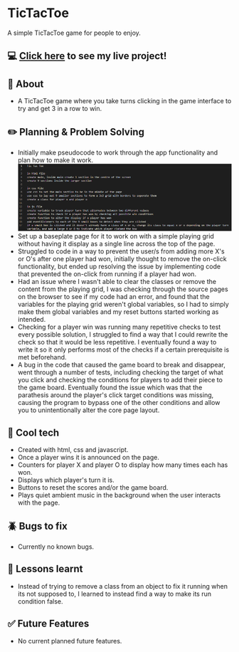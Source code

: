 # TicTacToe
A simple TicTacToe game for people to enjoy.

## :computer: [Click here](https://amarynn.github.io/TicTacToe/) to see my live project!

## :page_facing_up: About
- A TicTacToe game where you take turns clicking in the game interface to try and get 3 in a row to win.

## :pencil2: Planning & Problem Solving
- Initially make pseudocode to work through the app functionality and plan how to make it work.
![pseudocode picture](./TicTacToePseudoCode.png)
- Set up a baseplate page for it to work on with a simple playing grid without having it display as a single line across the top of the page.
- Struggled to code in a way to prevent the user/s from adding more X's or O's after one player had won, initially thought to remove the on-click functionality, but ended up resolving the issue by implementing code that prevented the on-click from running if a player had won.
- Had an issue where I wasn't able to clear the classes or remove the content from the playing grid, I was checking through the source pages on the browser to see if my code had an error, and found that the variables for the playing grid weren't global variables, so I had to simply make them global variables and my reset buttons started working as intended.
- Checking for a player win was running many repetitive checks to test every possible solution, I struggled to find a way that I could rewrite the check so that it would be less repetitive. I eventually found a way to write it so it only performs most of the checks if a certain prerequisite is met beforehand.
- A bug in the code that caused the game board to break and disappear, went through a number of tests, including checking the target of what you click and checking the conditions for players to add their piece to the game board. Eventually found the issue which was that the parathesis around the player's click target conditions was missing, causing the program to bypass one of the other conditions and allow you to unintentionally alter the core page layout.

## :rocket: Cool tech
- Created with html, css and javascript.
- Once a player wins it is announced on the page.
- Counters for player X and player O to display how many times each has won.
- Displays which player's turn it is.
- Buttons to reset the scores and/or the game board.
- Plays quiet ambient music in the background when the user interacts with the page.

## :beetle: Bugs to fix
- Currently no known bugs.

## :notebook: Lessons learnt
- Instead of trying to remove a class from an object to fix it running when its not supposed to, I learned to instead find a way to make its run condition false.

## :white_check_mark: Future Features
- No current planned future features.